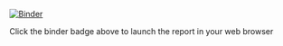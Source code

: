 [![Binder](https://mybinder.org/badge_logo.svg)](https://mybinder.org/v2/gh/AIforGoodSimulator/compartmental-model/master?urlpath=https%3A%2F%2Fgithub.com%2FAIforGoodSimulator%2Fcompartmental-model%2Fblob%2Fmaster%2FVisualisation%2FReport.ipynb)

Click the binder badge above to launch the report in your web browser